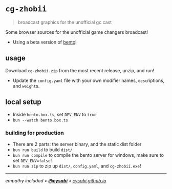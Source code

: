 # `cg-zhobii`
> broadcast graphics for the unofficial gc cast

Some browser sources for the unofficial game changers broadcast! 
- Using a beta version of [bento](https://github.com/cysabi/bento)!

## usage
Download `cg-zhobii.zip` from the most recent release, unzip, and run!
- Update the `config.yaml` file with your own modifier names, `desc`riptions, and `weight`s.

## local setup
- Inside `bento.box.ts`, set `DEV_ENV` to `true`
- `bun --watch bento.box.ts`

### building for production
- There are 2 parts: the server binary, and the static dist folder
- `bun run build` to build `dist/`
- `bun run compile` to compile the bento server for windows, make sure to set `DEV_ENV=false`!
- `bun run zip` to zip up `dist/`, `config.yaml`, and `cg-zhobii.exe`!

---

*empathy included • [**@cysabi**](https://github.com/cysabi) • [cysabi.github.io](https://cysabi.github.io)*